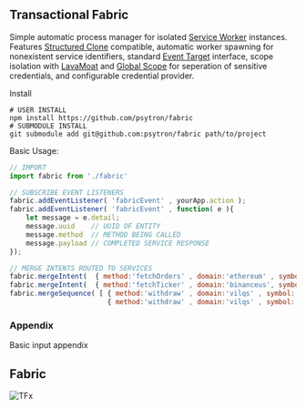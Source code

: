 ## Transactional Fabric
Simple automatic process manager for isolated [Service Worker](https://developer.mozilla.org/en-US/docs/Web/API/Service_Worker_API) instances. Features [Structured Clone](https://developer.mozilla.org/en-US/docs/Web/API/Web_Workers_API/Structured_clone_algorithm) compatible, automatic worker spawning for nonexistent service identifiers, standard [Event Target](https://developer.mozilla.org/en-US/docs/Web/API/EventTarget) interface, scope isolation with [LavaMoat](https://github.com/LavaMoat/LavaMoat) and [Global Scope](https://developer.mozilla.org/en-US/docs/Web/API/WorkerGlobalScope) for seperation of sensitive credentials, and configurable credential provider. 


Install
```shell
# USER INSTALL
npm install https://github.com/psytron/fabric
# SUBMODULE INSTALL
git submodule add git@github.com:psytron/fabric path/to/project
```

Basic Usage: 

```javascript
// IMPORT 
import fabric from './fabric' 

// SUBSCRIBE EVENT LISTENERS
fabric.addEventListener( 'fabricEvent' , yourApp.action );
fabric.addEventListener( 'fabricEvent' , function( e ){
    let message = e.detail;
    message.uuid    // UUID OF ENTITY 
    message.method  // METHOD BEING CALLED 
    message.payload // COMPLETED SERVICE RESPONSE
});

// MERGE INTENTS ROUTED TO SERVICES
fabric.mergeIntent(  { method:'fetchOrders' , domain:'ethereum' , symbol:'ETH/USD' } );
fabric.mergeIntent(  { method:'fetchTicker' , domain:'binanceus', symbol:'BTC/USD' } );
fabric.mergeSequence( [ { method:'withdraw' , domain:'vilqs' , symbol:'BTC/USD' }, 
                        { method:'withdraw' , domain:'vilqs' , symbol:'BTC/USD' } ] );
```

### Appendix
Basic input appendix


## Fabric 
![TFx](https://raw.githubusercontent.com/psytron/fabric/main/meta/tfx.jpg)
